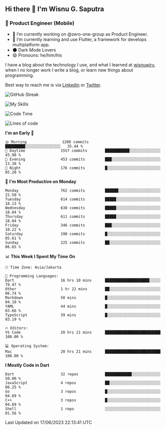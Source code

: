 ## Hi there 👋 I'm Wisnu G. Saputra

### :mobile_phone_off: Product Engineer (Mobile)

- 🔭 I’m currently working on @zero-one-group as Product Engineer.
- 🌱 I’m currently learning and use Flutter, a framework for develops multiplatform app.
- 🌑 Dark Mode Lovers
- 😄 Pronouns: he/him/his

I have a blog about the technology I use, and what I learned at [wisnuwiry](https://wisnuwiry.space/), when I no longer work I write a blog, or learn new things about programming.

Best way to reach me is via [Linkedin](https://www.linkedin.com/in/wisnu-saputra/) or [Twitter](https://twitter.com/wisnuwiry).

![GitHub Streak](https://streak-stats.demolab.com?user=wisnuwiry&theme=dark&hide_border=true)

![My Skills](https://skillicons.dev/icons?i=dart,flutter,kotlin,swift,go,js,css,neovim,git,linux&perline=5)

<!--START_SECTION:waka-->
![Code Time](http://img.shields.io/badge/Code%20Time-530%20hrs%208%20mins-blue)

![Lines of code](https://img.shields.io/badge/From%20Hello%20World%20I%27ve%20Written-4.6%20million%20lines%20of%20code-blue)

**I'm an Early 🐤** 

```text
🌞 Morning                1200 commits        █████████░░░░░░░░░░░░░░░░   35.44 % 
🌆 Daytime                1557 commits        ███████████░░░░░░░░░░░░░░   45.98 % 
🌃 Evening                453 commits         ███░░░░░░░░░░░░░░░░░░░░░░   13.38 % 
🌙 Night                  176 commits         █░░░░░░░░░░░░░░░░░░░░░░░░   05.20 % 
```
📅 **I'm Most Productive on Monday** 

```text
Monday                   762 commits         ██████░░░░░░░░░░░░░░░░░░░   22.50 % 
Tuesday                  614 commits         █████░░░░░░░░░░░░░░░░░░░░   18.13 % 
Wednesday                638 commits         █████░░░░░░░░░░░░░░░░░░░░   18.84 % 
Thursday                 611 commits         █████░░░░░░░░░░░░░░░░░░░░   18.04 % 
Friday                   346 commits         ███░░░░░░░░░░░░░░░░░░░░░░   10.22 % 
Saturday                 190 commits         █░░░░░░░░░░░░░░░░░░░░░░░░   05.61 % 
Sunday                   225 commits         ██░░░░░░░░░░░░░░░░░░░░░░░   06.65 % 
```


📊 **This Week I Spent My Time On** 

```text
🕑︎ Time Zone: Asia/Jakarta

💬 Programming Languages: 
Dart                     16 hrs 10 mins      ████████████████████░░░░░   79.47 % 
Other                    1 hr 22 mins        ██░░░░░░░░░░░░░░░░░░░░░░░   06.74 % 
Markdown                 50 mins             █░░░░░░░░░░░░░░░░░░░░░░░░   04.10 % 
YAML                     44 mins             █░░░░░░░░░░░░░░░░░░░░░░░░   03.66 % 
TypeScript               39 mins             █░░░░░░░░░░░░░░░░░░░░░░░░   03.19 % 

🔥 Editors: 
VS Code                  20 hrs 21 mins      █████████████████████████   100.00 % 

💻 Operating System: 
Mac                      20 hrs 21 mins      █████████████████████████   100.00 % 
```

**I Mostly Code in Dart** 

```text
Dart                     32 repos            ████████████░░░░░░░░░░░░░   50.00 % 
JavaScript               4 repos             ██░░░░░░░░░░░░░░░░░░░░░░░   06.25 % 
Go                       3 repos             █░░░░░░░░░░░░░░░░░░░░░░░░   04.69 % 
C++                      3 repos             █░░░░░░░░░░░░░░░░░░░░░░░░   04.69 % 
Shell                    1 repo              ░░░░░░░░░░░░░░░░░░░░░░░░░   01.56 % 
```




 Last Updated on 17/06/2023 22:13:41 UTC
<!--END_SECTION:waka-->
